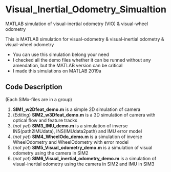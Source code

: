 # Visual_Inertial_Odometry_Simualtion
MATLAB simulation of visual-inertial odometry (VIO) &amp; visual-wheel odometry

This is MATLAB simulation for visual-odometry & visual-inertial odometry & visual-wheel odometry

* You can use this simulation belong your need
* I checked all the demo files whether it can be runned without any amendation, but the MATLAB version can be critical 
* I made this simulations on MATLAB 2019a

## Code Description 
(Each SIMx-files are in a group)
1. **SIM1_w2Dfeat_demo.m** is a simple 2D simulation of camera
2. (*Editing*) **SIM2_w3Dfeat_demo.m** is a 3D simulation of camera with optical flow and feature tracks
3. (*not yet*) **SIM3_IMU_demo.m** is a simulation of inverse INS(path2IMUdata), INS(IMUdata2path) and IMU error model 
4. (*not yet*) **SIM4_WheelOdo_demo.m** is a simulation of inverse WheelOdometry and WheelOdometry with error model
5. (*not yet*) **SIM5_Visual_odometry_demo.m** is a simulation of visual odometry using the camera in SIM2 
6. (*not yet*) **SIM6_Visual_inertial_odometry_demo.m** is a simulation of visual-inertial odometry using the camera in SIM2 and IMU in SIM3
